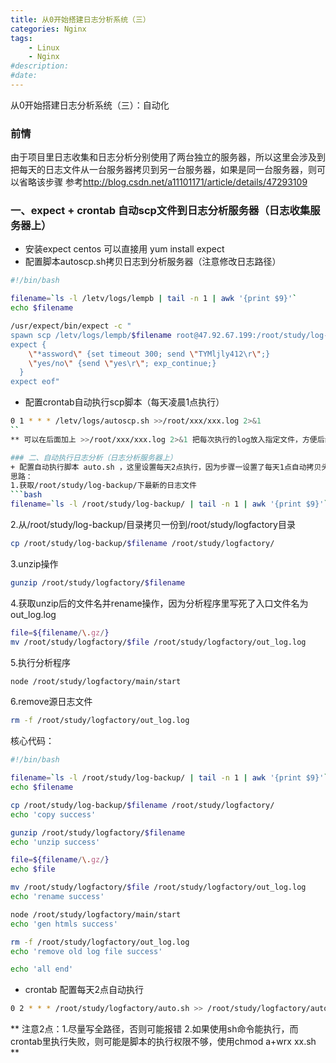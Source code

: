 ```yaml
---
title: 从0开始搭建日志分析系统（三）
categories: Nginx
tags: 
    - Linux
    - Nginx
#description: 
#date: 
---
```


从0开始搭建日志分析系统（三）：自动化
<!-- more -->
### 前情
由于项目里日志收集和日志分析分别使用了两台独立的服务器，所以这里会涉及到把每天的日志文件从一台服务器拷贝到另一台服务器，如果是同一台服务器，则可以省略该步骤
参考<http://blog.csdn.net/a11101171/article/details/47293109>

### 一、expect + crontab 自动scp文件到日志分析服务器（日志收集服务器上）
+ 安装expect
centos 可以直接用 yum install expect
+ 配置脚本autoscp.sh拷贝日志到分析服务器（注意修改日志路径）
```bash
#!/bin/bash

filename=`ls -l /letv/logs/lempb | tail -n 1 | awk '{print $9}'`
echo $filename

/usr/expect/bin/expect -c "
spawn scp /letv/logs/lempb/$filename root@47.92.67.199:/root/study/log-backup
expect {
    \"*assword\" {set timeout 300; send \"TYMljly412\r\";}
    \"yes/no\" {send \"yes\r\"; exp_continue;}
  }
expect eof"
```
+ 配置crontab自动执行scp脚本（每天凌晨1点执行）
```bash
0 1 * * * /letv/logs/autoscp.sh >>/root/xxx/xxx.log 2>&1
``
** 可以在后面加上 >>/root/xxx/xxx.log 2>&1 把每次执行的log放入指定文件，方便后续查看 **

### 二、自动执行日志分析（日志分析服务器上）
+ 配置自动执行脚本 auto.sh ，这里设置每天2点执行，因为步骤一设置了每天1点自动拷贝头天的日志文件到/root/study/log-backup/下，这里需要确保scp完成
思路：
1.获取/root/study/log-backup/下最新的日志文件
```bash
filename=`ls -l /root/study/log-backup/ | tail -n 1 | awk '{print $9}'`
```
2.从/root/study/log-backup/目录拷贝一份到/root/study/logfactory目录
```bash
cp /root/study/log-backup/$filename /root/study/logfactory/
```
3.unzip操作
```bash
gunzip /root/study/logfactory/$filename
```
4.获取unzip后的文件名并rename操作，因为分析程序里写死了入口文件名为out_log.log
```bash
file=${filename/\.gz/}
mv /root/study/logfactory/$file /root/study/logfactory/out_log.log
```
5.执行分析程序
```bash
node /root/study/logfactory/main/start
```
6.remove源日志文件
```bash
rm -f /root/study/logfactory/out_log.log
```
核心代码：
```bash
#!/bin/bash

filename=`ls -l /root/study/log-backup/ | tail -n 1 | awk '{print $9}'`
echo $filename

cp /root/study/log-backup/$filename /root/study/logfactory/
echo 'copy success'

gunzip /root/study/logfactory/$filename
echo 'unzip success'

file=${filename/\.gz/}
echo $file

mv /root/study/logfactory/$file /root/study/logfactory/out_log.log
echo 'rename success'

node /root/study/logfactory/main/start
echo 'gen htmls success'

rm -f /root/study/logfactory/out_log.log
echo 'remove old log file success'

echo 'all end'
```
+ crontab 配置每天2点自动执行
```bash
0 2 * * * /root/study/logfactory/auto.sh >> /root/study/logfactory/auto.log 2>&1
```


** 注意2点：1.尽量写全路径，否则可能报错  2.如果使用sh命令能执行，而crontab里执行失败，则可能是脚本的执行权限不够，使用chmod a+wrx xx.sh **


